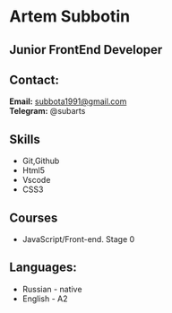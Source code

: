 # Artem Subbotin

## Junior FrontEnd Developer

## Contact:

**Email:** subbota1991@gmail.com\
**Telegram:** @subarts


## Skills

- Git,Github
- Html5
- Vscode
- CSS3
 

## Courses

- JavaScript/Front-end. Stage 0

## Languages:

- Russian - native
- English - A2
